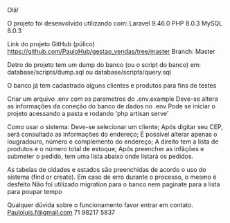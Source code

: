 Olá!

O projeto foi desenvolvido utilizando com:
Laravel 9.46.0
PHP 8.0.3
MySQL 8.0.3

Link do projeto GitHub (púlico)
https://github.com/PauloHub/gestao_vendas/tree/master
Branch: Master

Detro do projeto tem um dump do banco (ou o script do banco) em:
database/scripts/dump.sql ou database/scripts/query.sql

O banco já tem cadastrado alguns clientes e produtos para fins de testes

Criar um arquivo .env com os parametros do .env.example
Deve-se altera as informações da coneção do banco de dados no .env
Pode se iniciar o projeto acessando a pasta e rodando 'php artisan serve'

Como usar o sistema:
	Deve-se selecionar um cliente;
	Após digitar seu CEP, será consultado as informações do endereço;
	É possível alterar apenas o lougradouro, número e complemento do endereço;
	A direito tem a lista de produtos e o número total de estoque;
	Após preencher as infãções e submeter o pedido, tem uma lista abaixo onde listará os pedidos.

As tabelas de cidades e estados são preenchidas de acordo o uso do sistema (find or create).
Em caso de erro durante o processo, o mesmo é desfeito
Não foi utilizado migration para o banco nem paginate para a lista para poupar tempo

Qualquer dúvida sobre o funcionamento favor entrar em contato.
Pauloluis.f@gmail.com
71 98217 5837
